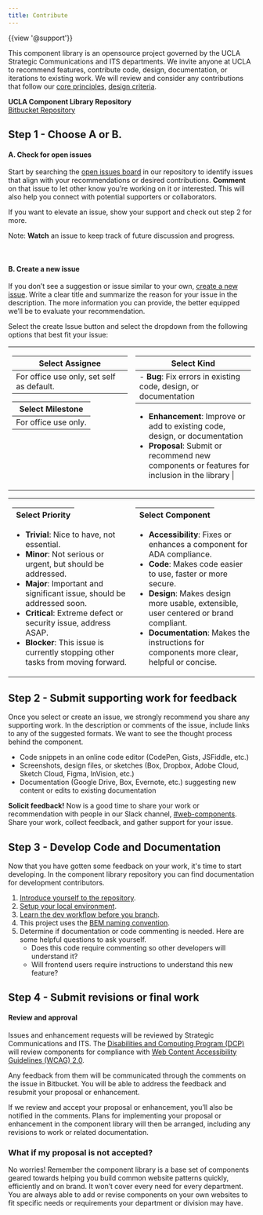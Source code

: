 ```yaml
---
title: Contribute
---
```

{{view '@support'}}

This component library is an opensource project governed by the UCLA Strategic Communications and ITS departments. We invite anyone at UCLA to recommend features, contribute code, design, documentation, or iterations to existing work. We will review and consider any contributions that follow our [core principles](/build/%!CurrentVersion%!/docs/index.html), [design criteria](/build/%!CurrentVersion%!/docs/contribute/design-criteria.html).


**UCLA Component Library Repository**<br/>
<a class="create-button small" href="https://bitbucket.org/uclaucomm/ucla-bruin-components/src/campus/">Bitbucket Repository</a>

## Step 1 - Choose A or B.

#### A. Check for open issues

Start by searching the [open issues board](https://bitbucket.org/uclaucomm/ucla-bruin-components/issues?status=new&status=open) in our repository to identify issues that align with your recommendations or desired contributions. **Comment** on that issue to let other know you’re working on it or interested. This will also help you connect with potential supporters or collaborators.

If you want to elevate an issue, show your support and check out step 2 for more.

Note: **Watch** an issue to keep track of future discussion and progress.

<br/>

#### B. Create a new issue

If you don’t see a suggestion or issue similar to your own, [create a new issue](https://bitbucket.org/uclaucomm/ucla-bruin-components/issues/new). Write a clear title and summarize the reason for your issue in the description. The more information you can provide, the better equipped we’ll be to evaluate your recommendation.

Select the create Issue button and select the dropdown from the following options that best fit your issue:

<table>
<tr>
<td style="vertical-align:top;width:50%">

| Select Assignee |
| ------------ |
| For office use only, set self as default. |

| Select Milestone |
| ------------ |
| For office use only. |

</td>
<td style="vertical-align:top;width:50%">

| Select Kind |
| ------------ |
| - **Bug**: Fix errors in existing code, design, or documentation
- **Enhancement**: Improve or add to existing code, design, or documentation
- **Proposal**: Submit or recommend new components or features for inclusion in the library |

</td>
</tr>
</table>
<table>
<tr>
<td style="vertical-align:top;width:50%">

| Select Priority |
| ------------ |
- **Trivial**: Nice to have, not essential.
- **Minor**: Not serious or urgent, but should be addressed.
- **Major**: Important and significant issue, should be addressed soon.
- **Critical**: Extreme defect or security issue, address ASAP.
- **Blocker**: This issue is currently stopping other tasks from moving forward.

</td>
<td style="vertical-align:top;width:50%">

| Select Component |
| ------------ |
- **Accessibility**: Fixes or enhances a component for ADA compliance.
- **Code**: Makes code easier to use, faster or more secure.
- **Design**: Makes design more usable, extensible, user centered or brand compliant.
- **Documentation**: Makes the instructions for components more clear, helpful or concise.

</td>
</tr>
</table>

## Step 2 - Submit supporting work for feedback

Once you select or create an issue, we strongly recommend you share any supporting work. In the description or comments of the issue, include links to any of the suggested formats. We want to see the thought process behind the component.

- Code snippets in an online code editor (CodePen, Gists, JSFiddle, etc.)
- Screenshots, design files, or sketches (Box, Dropbox, Adobe Cloud, Sketch Cloud, Figma, InVision, etc.)
- Documentation (Google Drive, Box, Evernote, etc.) suggesting new content or edits to existing documentation

**Solicit feedback!** Now is a good time to share your work or recommendation with people in our Slack channel, [#web-components](https://ucla.slack.com/archives/C01TW0HVB0Q). Share your work, collect feedback, and gather support for your issue.


## Step 3 - Develop Code and Documentation

Now that you have gotten some feedback on your work, it's time to start developing. In the component library repository you can find documentation for development contributors.

1.  [Introduce yourself to the repository](https://bitbucket.org/uclaucomm/ucla-bruin-components/src/campus/).
2.  [Setup your local environment](https://bitbucket.org/uclaucomm/ucla-bruin-components/src/6b0fea7ee8d6ce56400eb998a6b108be34e3949c/docs/contributors/getSetup.md).
3.  [Learn the dev workflow before you branch](https://bitbucket.org/uclaucomm/ucla-bruin-components/src/6b0fea7ee8d6ce56400eb998a6b108be34e3949c/docs/contributors/howToContribute.md).
4.  This project uses the [BEM naming convention](https://bitbucket.org/uclaucomm/ucla-bruin-components/src/6b0fea7ee8d6ce56400eb998a6b108be34e3949c/docs/contributors/namingConvention.md).
5.  Determine if documentation or code commenting is needed. Here are some helpful questions to ask yourself.
      - Does this code require commenting so other developers will understand it?
      - Will frontend users require instructions to understand this new feature?


## Step 4 - Submit revisions or final work

#### Review and approval

Issues and enhancement requests will be reviewed by Strategic Communications and ITS. The [Disabilities and Computing Program (DCP)](https://dcp.ucla.edu/) will review components for compliance with [Web Content Accessibility Guidelines (WCAG) 2.0](https://www.w3.org/WAI/standards-guidelines/wcag/).

Any feedback from them will be communicated through the comments on the issue in Bitbucket. You will be able to address the feedback and resubmit your proposal or enhancement.

If we review and accept your proposal or enhancement, you’ll also be notified in the comments. Plans for implementing your proposal or enhancement in the component library will then be arranged, including any revisions to work or related documentation.

### What if my proposal is not accepted?

No worries! Remember the component library is a base set of components geared towards helping you build common website patterns quickly, efficiently and on brand. It won’t cover every need for every department. You are always able to add or revise components on your own websites to fit specific needs or requirements your department or division may have.
